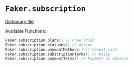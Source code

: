 # `Faker.subscription`

[Dictionary file](../src/main/resources/locales/en/subscription.yml)

Available Functions:  
```kotlin
Faker.subscription.plans() // Free Trial
Faker.subscription.statuses() // Active
Faker.subscription.paymentMethods() // Credit card
Faker.subscription.subscriptionTerms() // Daily
Faker.subscription.paymentTerms() // Payment in advance
```
